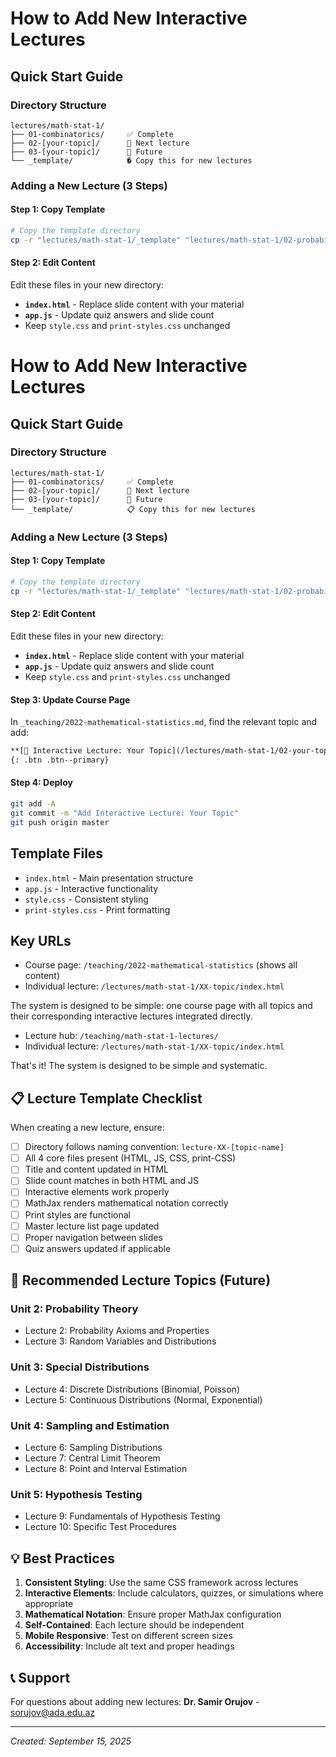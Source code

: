 # How to Add New Interactive Lectures

## Quick Start Guide

### Directory Structure
```
lectures/math-stat-1/
├── 01-combinatorics/     ✅ Complete
├── 02-[your-topic]/      📝 Next lecture
├── 03-[your-topic]/      📝 Future
└── _template/            � Copy this for new lectures
```

### Adding a New Lecture (3 Steps)

#### Step 1: Copy Template
```bash
# Copy the template directory
cp -r "lectures/math-stat-1/_template" "lectures/math-stat-1/02-probability"
```

#### Step 2: Edit Content
Edit these files in your new directory:
- **`index.html`** - Replace slide content with your material
- **`app.js`** - Update quiz answers and slide count
- Keep `style.css` and `print-styles.css` unchanged

# How to Add New Interactive Lectures

## Quick Start Guide

### Directory Structure
```
lectures/math-stat-1/
├── 01-combinatorics/     ✅ Complete
├── 02-[your-topic]/      📝 Next lecture
├── 03-[your-topic]/      📝 Future
└── _template/            📋 Copy this for new lectures
```

### Adding a New Lecture (3 Steps)

#### Step 1: Copy Template
```bash
# Copy the template directory
cp -r "lectures/math-stat-1/_template" "lectures/math-stat-1/02-probability"
```

#### Step 2: Edit Content
Edit these files in your new directory:
- **`index.html`** - Replace slide content with your material
- **`app.js`** - Update quiz answers and slide count
- Keep `style.css` and `print-styles.css` unchanged

#### Step 3: Update Course Page
In `_teaching/2022-mathematical-statistics.md`, find the relevant topic and add:
```markdown
**[🚀 Interactive Lecture: Your Topic](/lectures/math-stat-1/02-your-topic/index.html)**
{: .btn .btn--primary}
```

#### Step 4: Deploy
```bash
git add -A
git commit -m "Add Interactive Lecture: Your Topic"
git push origin master
```

## Template Files
- `index.html` - Main presentation structure  
- `app.js` - Interactive functionality
- `style.css` - Consistent styling
- `print-styles.css` - Print formatting

## Key URLs
- Course page: `/teaching/2022-mathematical-statistics` (shows all content)
- Individual lecture: `/lectures/math-stat-1/XX-topic/index.html`

The system is designed to be simple: one course page with all topics and their corresponding interactive lectures integrated directly.
- Lecture hub: `/teaching/math-stat-1-lectures/`
- Individual lecture: `/lectures/math-stat-1/XX-topic/index.html`

That's it! The system is designed to be simple and systematic.

## 📋 Lecture Template Checklist

When creating a new lecture, ensure:
- [ ] Directory follows naming convention: `lecture-XX-[topic-name]`
- [ ] All 4 core files present (HTML, JS, CSS, print-CSS)
- [ ] Title and content updated in HTML
- [ ] Slide count matches in both HTML and JS
- [ ] Interactive elements work properly
- [ ] MathJax renders mathematical notation correctly
- [ ] Print styles are functional
- [ ] Master lecture list page updated
- [ ] Proper navigation between slides
- [ ] Quiz answers updated if applicable

## 🎯 Recommended Lecture Topics (Future)

### Unit 2: Probability Theory
- Lecture 2: Probability Axioms and Properties
- Lecture 3: Random Variables and Distributions

### Unit 3: Special Distributions  
- Lecture 4: Discrete Distributions (Binomial, Poisson)
- Lecture 5: Continuous Distributions (Normal, Exponential)

### Unit 4: Sampling and Estimation
- Lecture 6: Sampling Distributions
- Lecture 7: Central Limit Theorem
- Lecture 8: Point and Interval Estimation

### Unit 5: Hypothesis Testing
- Lecture 9: Fundamentals of Hypothesis Testing
- Lecture 10: Specific Test Procedures

## 💡 Best Practices

1. **Consistent Styling**: Use the same CSS framework across lectures
2. **Interactive Elements**: Include calculators, quizzes, or simulations where appropriate
3. **Mathematical Notation**: Ensure proper MathJax configuration
4. **Self-Contained**: Each lecture should be independent
5. **Mobile Responsive**: Test on different screen sizes
6. **Accessibility**: Include alt text and proper headings

## 📞 Support

For questions about adding new lectures:
**Dr. Samir Orujov** - sorujov@ada.edu.az

---
*Created: September 15, 2025*